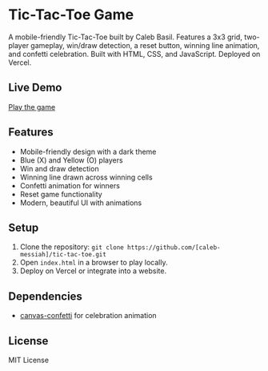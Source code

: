 # Tic-Tac-Toe Game
A mobile-friendly Tic-Tac-Toe built by Caleb Basil. Features a 3x3 grid, two-player gameplay, win/draw detection, a reset button, winning line animation, and confetti celebration. Built with HTML, CSS, and JavaScript. Deployed on Vercel.

## Live Demo
[Play the game](https://[tic-tac-toe].vercel.app)

## Features
- Mobile-friendly design with a dark theme
- Blue (X) and Yellow (O) players
- Win and draw detection
- Winning line drawn across winning cells
- Confetti animation for winners
- Reset game functionality
- Modern, beautiful UI with animations

## Setup
1. Clone the repository: `git clone https://github.com/[caleb-messiah]/tic-tac-toe.git`
2. Open `index.html` in a browser to play locally.
3. Deploy on Vercel or integrate into a website.

## Dependencies
- [canvas-confetti](https://cdn.jsdelivr.net/npm/canvas-confetti@1.6.0/dist/confetti.browser.min.js) for celebration animation

## License
MIT License